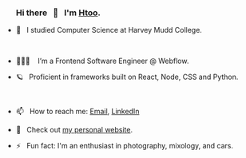 ### &nbsp;&nbsp;&nbsp;&nbsp;&nbsp; Hi there &nbsp; 👋  &nbsp; I'm [Htoo](https://www.htoo.me/).


- 🔭  &nbsp; I studied Computer Science at Harvey Mudd College.
  
 <p>&nbsp;</p>

- 👨🏻‍💻   &nbsp;&nbsp; I’m a Frontend Software Engineer @ Webflow.
- 🪐  &nbsp; Proficient in frameworks built on React, Node, CSS and Python.
  <p>&nbsp;</p>

- 📫  &nbsp; How to reach me: [Email](mailto:2myat9@gmail.com), [LinkedIn](https://www.linkedin.com/in/htoomyat/)
- 🌵  &nbsp; Check out [my personal website](https://htoo.me/).
- ⚡  &nbsp; Fun fact: I'm an enthusiast in photography, mixology, and cars.

